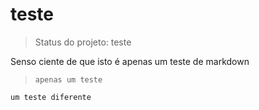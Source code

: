 # teste

> Status do projeto: teste
> 
Senso ciente de que isto é apenas um teste de markdown

> ```
> apenas um teste
> ```

```
um teste diferente
```
